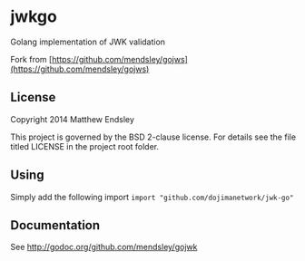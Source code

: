 # jwkgo

Golang implementation of JWK validation

Fork from [https://github.com/mendsley/gojws](https://github.com/mendsley/gojws)

## License

Copyright 2014 Matthew Endsley

This project is governed by the BSD 2-clause license. For details see the file
titled LICENSE in the project root folder.

## Using

Simply add the following import
`import "github.com/dojimanetwork/jwk-go"`

## Documentation

See <http://godoc.org/github.com/mendsley/gojwk>

